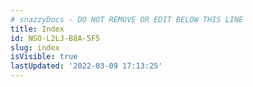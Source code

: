 ```yaml
---
# snazzyDocs - DO NOT REMOVE OR EDIT BELOW THIS LINE
title: Index
id: NSO-L2LJ-B8A-5F5
slug: index
isVisible: true
lastUpdated: '2022-03-09 17:13:25'
---
```

